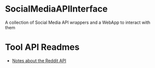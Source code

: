 # SocialMediaAPIInterface

A collection of Social Media API wrappers and a WebApp to interact with them

# Tool API Readmes

- [Notes about the Reddit API](Docs/RedditAPI.md)




